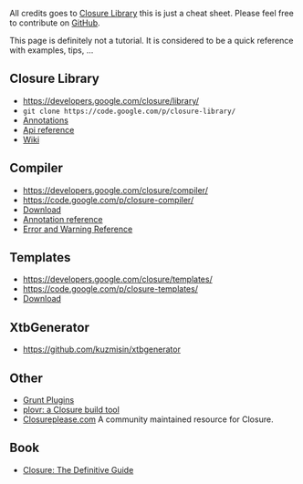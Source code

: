 All credits goes to [Closure Library](https://developers.google.com/closure/library/)
this is just a cheat sheet. Please feel free to contribute on [GitHub](https://github.com/kuzmisin/closurecheatsheet).

This page is definitely not a tutorial. It is considered to be a quick reference with examples, tips, ...

## Closure Library
+ https://developers.google.com/closure/library/
+ ```git clone https://code.google.com/p/closure-library/```
+ [Annotations](https://developers.google.com/closure/compiler/docs/js-for-compiler)
+ [Api reference](http://docs.closure-library.googlecode.com/git/index.html)
+ [Wiki](https://code.google.com/p/closure-library/w/list)

## Compiler

+ https://developers.google.com/closure/compiler/
+ https://code.google.com/p/closure-compiler/
+ [Download](http://closure-compiler.googlecode.com/files/compiler-latest.zip)
+ [Annotation reference](https://developers.google.com/closure/compiler/docs/js-for-compiler)
+ [Error and Warning Reference](https://developers.google.com/closure/compiler/docs/error-ref)
    
## Templates
+ https://developers.google.com/closure/templates/
+ https://code.google.com/p/closure-templates/
+ [Download](https://closure-templates.googlecode.com/files/closure-templates-for-javascript-latest.zip)

## XtbGenerator
+ https://github.com/kuzmisin/xtbgenerator

## Other
+ [Grunt Plugins](http://gruntjs.com/plugins/closure)
+ [plovr: a Closure build tool](http://plovr.com/)
+ [Closureplease.com](http://closureplease.com) A community maintained resource for Closure.

## Book
+ <a href="http://www.amazon.com/gp/product/1449381871/ref=as_li_tf_tl?ie=UTF8&camp=1789&creative=9325&creativeASIN=1449381871&linkCode=as2&tag=kuzmisinsk-20">Closure: The Definitive Guide</a><img src="http://www.assoc-amazon.com/e/ir?t=kuzmisinsk-20&l=as2&o=1&a=1449381871" width="1" height="1" border="0" alt="" style="border:none !important; margin:0px !important;" />


